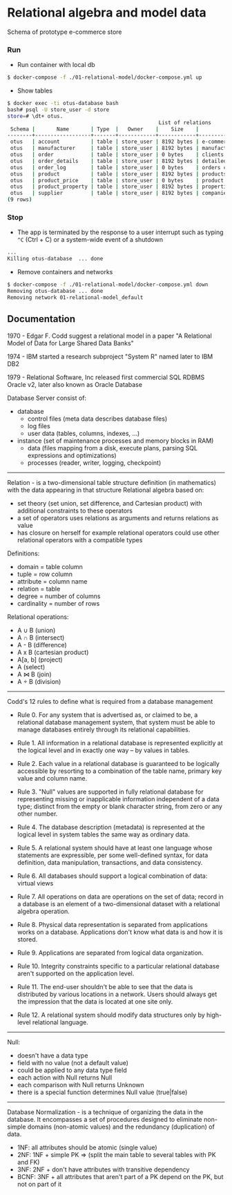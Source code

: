 Relational algebra and model data
=======
Schema of prototype e-commerce store


### Run

 * Run container with local db
```bash
$ docker-compose -f ./01-relational-model/docker-compose.yml up
```

 * Show tables
```bash
$ docker exec -ti otus-database bash
bash# psql -U store_user -d store
store=# \dt+ otus.
                                                 List of relations
 Schema |       Name       | Type  |   Owner    |    Size    |                     Description
--------+------------------+-------+------------+------------+------------------------------------------------------
 otus   | account          | table | store_user | 8192 bytes | e-commerce store accounts
 otus   | manufacturer     | table | store_user | 8192 bytes | manufacturers of products
 otus   | order            | table | store_user | 0 bytes    | clients orders
 otus   | order_details    | table | store_user | 8192 bytes | detailed information by each order
 otus   | order_log        | table | store_user | 0 bytes    | orders changelog
 otus   | product          | table | store_user | 8192 bytes | products of the e-commerce store
 otus   | product_price    | table | store_user | 0 bytes    | product prices depend on manufacturers and suppliers
 otus   | product_property | table | store_user | 8192 bytes | properties for each product
 otus   | supplier         | table | store_user | 8192 bytes | companies responsible for the logistics
(9 rows)
```


### Stop

 * The app is terminated by the response to a user interrupt such as typing `^C` (Ctrl + C) or a system-wide event of a shutdown
```bash
...
Killing otus-database  ... done
```

 * Remove containers and networks
```bash
$ docker-compose -f ./01-relational-model/docker-compose.yml down
Removing otus-database ... done
Removing network 01-relational-model_default
```


## Documentation
1970 - Edgar F. Codd suggest a relational model in a paper "A Relational Model of Data for Large Shared Data Banks"

1974 - IBM started a research subproject "System R" named later to IBM DB2

1979 - Relational Software, Inc released first commercial SQL RDBMS Oracle v2, later also known as Oracle Database 

Database Server consist of:
 - database
   - control files (meta data describes database files)
   - log files
   - user data (tables, columns, indexes, ...)
 - instance (set of maintenance processes and memory blocks in RAM)
   - data (files mapping from a disk, execute plans, parsing SQL expressions and optimizations)
   - processes (reader, writer, logging, checkpoint)

---

Relation - is a two-dimensional table structure definition (in mathematics) with the data appearing in that structure
Relational algebra based on:
 - set theory (set union, set difference, and Cartesian product) with additional constraints to these operators
 - a set of operators uses relations as arguments and returns relations as value
 - has closure on herself for example relational operators could use other relational operators with a compatible types

Definitions:
 - domain = table column
 - tuple = row column
 - attribute = column name 
 - relation = table
 - degree = number of columns
 - cardinality = number of rows

Relational operations:
 - A ∪ B (union)
 - A ∩ B (intersect)
 - A - B (difference)
 - A x B (cartesian product)
 - A[a, b] (project)
 - A (select)
 - A ⋈ B (join)
 - A ÷ B (division)

---

Codd's 12 rules to define what is required from a database management

 - Rule 0. For any system that is advertised as, or claimed to be, a relational database management system, that system must be able to manage databases entirely through its relational capabilities.

 - Rule 1. All information in a relational database is represented explicitly at the logical level and in exactly one way – by values in tables.

 - Rule 2. Each value in a relational database is guaranteed to be logically accessible by resorting to a combination of the table name, primary key value and column name.

 - Rule 3. "Null" values are supported in fully relational database for representing missing or inapplicable information independent of a data type; distinct from the empty or blank character string, from zero or any other number.

 - Rule 4. The database description (metadata) is represented at the logical level in system tables the same way as ordinary data.

 - Rule 5. A relational system should have at least one language whose statements are expressible, per some well-defined syntax, for data definition, data manipulation, transactions, and data consistency.

 - Rule 6. All databases should support a logical combination of data: virtual views

 - Rule 7. All operations on data are operations on the set of data; record in a database is an element of a two-dimensional dataset with a relational algebra operation.

 - Rule 8. Physical data representation is separated from applications works on a database. Applications don't know what data is and how it is stored.

 - Rule 9. Applications are separated from logical data organization.

 - Rule 10. Integrity constraints specific to a particular relational database aren't supported on the application level.

 - Rule 11. The end-user shouldn't be able to see that the data is distributed by various locations in a network. Users should always get the impression that the data is located at one site only.

 - Rule 12. A relational system should modify data structures only by high-level relational language.

---

Null:
 - doesn't have a data type
 - field with no value (not a default value)
 - could be applied to any data type field
 - each action with Null returns Null
 - each comparison with Null returns Unknown
 - there is a special function determines Null value (true|false)

---

Database Normalization - is a technique of organizing the data in the database. It encompasses a set of procedures designed to eliminate non-simple domains (non-atomic values) and the redundancy (duplication) of data.
 - 1NF: all attributes should be atomic (single value)
 - 2NF: 1NF + simple PK => (split the main table to several tables with PK and FK)
 - 3NF: 2NF + don't have attributes with transitive dependency
 - BCNF: 3NF + all attributes that aren't part of a PK depend on the PK, but not on part of it
